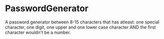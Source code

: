# PasswordGenerator
A password generator between 8-15 characters that has atleast: one special character, one digit, one upper and one lower case character AND the first character wouldn't be a number.
